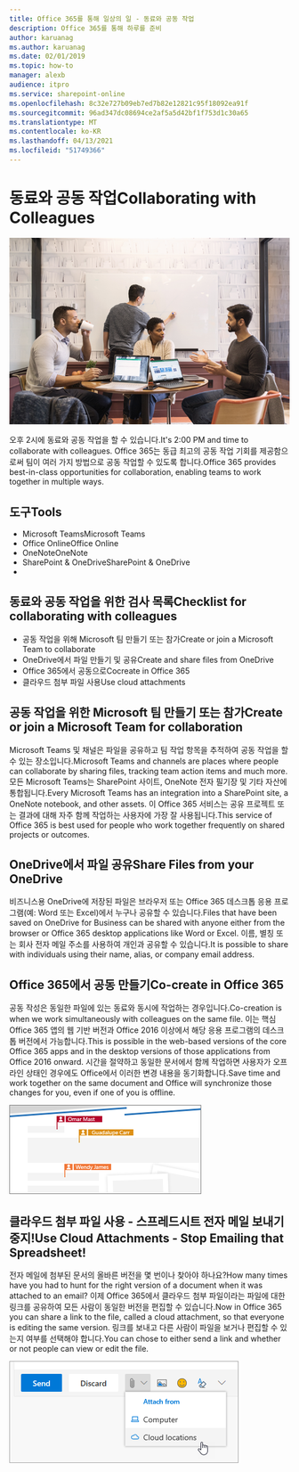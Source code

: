 ```yaml
---
title: Office 365를 통해 일상의 일 - 동료와 공동 작업
description: Office 365를 통해 하루를 준비
author: karuanag
ms.author: karuanag
ms.date: 02/01/2019
ms.topic: how-to
manager: alexb
audience: itpro
ms.service: sharepoint-online
ms.openlocfilehash: 8c32e727b09eb7ed7b82e12821c95f18092ea91f
ms.sourcegitcommit: 96ad347dc08694ce2af5a5d42bf1f753d1c30a65
ms.translationtype: MT
ms.contentlocale: ko-KR
ms.lasthandoff: 04/13/2021
ms.locfileid: "51749366"
---
```

# <a name="collaborating-with-colleagues"></a><span data-ttu-id="5af39-103">동료와 공동 작업</span><span class="sxs-lookup"><span data-stu-id="5af39-103">Collaborating with Colleagues</span></span>

![통근 시각적 개체](media/ditl_collab.png)

<span data-ttu-id="5af39-105">오후 2시에 동료와 공동 작업을 할 수 있습니다.</span><span class="sxs-lookup"><span data-stu-id="5af39-105">It's 2:00 PM and time to collaborate with colleagues.</span></span> <span data-ttu-id="5af39-106">Office 365는 동급 최고의 공동 작업 기회를 제공함으로써 팀이 여러 가지 방법으로 공동 작업할 수 있도록 합니다.</span><span class="sxs-lookup"><span data-stu-id="5af39-106">Office 365 provides best-in-class opportunities for collaboration, enabling teams to work together in multiple ways.</span></span> 

## <a name="tools"></a><span data-ttu-id="5af39-107">도구</span><span class="sxs-lookup"><span data-stu-id="5af39-107">Tools</span></span>
- <span data-ttu-id="5af39-108">Microsoft Teams</span><span class="sxs-lookup"><span data-stu-id="5af39-108">Microsoft Teams</span></span>
- <span data-ttu-id="5af39-109">Office Online</span><span class="sxs-lookup"><span data-stu-id="5af39-109">Office Online</span></span>
- <span data-ttu-id="5af39-110">OneNote</span><span class="sxs-lookup"><span data-stu-id="5af39-110">OneNote</span></span>
- <span data-ttu-id="5af39-111">SharePoint & OneDrive</span><span class="sxs-lookup"><span data-stu-id="5af39-111">SharePoint & OneDrive</span></span>
- 
## <a name="checklist-for-collaborating-with-colleagues"></a><span data-ttu-id="5af39-112">동료와 공동 작업을 위한 검사 목록</span><span class="sxs-lookup"><span data-stu-id="5af39-112">Checklist for collaborating with colleagues</span></span>
- <span data-ttu-id="5af39-113">공동 작업을 위해 Microsoft 팀 만들기 또는 참가</span><span class="sxs-lookup"><span data-stu-id="5af39-113">Create or join a Microsoft Team to collaborate</span></span>
- <span data-ttu-id="5af39-114">OneDrive에서 파일 만들기 및 공유</span><span class="sxs-lookup"><span data-stu-id="5af39-114">Create and share files from OneDrive</span></span> 
- <span data-ttu-id="5af39-115">Office 365에서 공동으로</span><span class="sxs-lookup"><span data-stu-id="5af39-115">Cocreate in Office 365</span></span> 
- <span data-ttu-id="5af39-116">클라우드 첨부 파일 사용</span><span class="sxs-lookup"><span data-stu-id="5af39-116">Use cloud attachments</span></span>

## <a name="create-or-join-a-microsoft-team-for-collaboration"></a><span data-ttu-id="5af39-117">공동 작업을 위한 Microsoft 팀 만들기 또는 참가</span><span class="sxs-lookup"><span data-stu-id="5af39-117">Create or join a Microsoft Team for collaboration</span></span>

<span data-ttu-id="5af39-118">Microsoft Teams 및 채널은 파일을 공유하고 팀 작업 항목을 추적하여 공동 작업을 할 수 있는 장소입니다.</span><span class="sxs-lookup"><span data-stu-id="5af39-118">Microsoft Teams and channels are places where people can collaborate by sharing files, tracking team action items and much more.</span></span> <span data-ttu-id="5af39-119">모든 Microsoft Teams는 SharePoint 사이트, OneNote 전자 필기장 및 기타 자산에 통합됩니다.</span><span class="sxs-lookup"><span data-stu-id="5af39-119">Every Microsoft Teams has an integration into a SharePoint site, a OneNote notebook, and other assets.</span></span> <span data-ttu-id="5af39-120">이 Office 365 서비스는 공유 프로젝트 또는 결과에 대해 자주 함께 작업하는 사용자에 가장 잘 사용됩니다.</span><span class="sxs-lookup"><span data-stu-id="5af39-120">This service of Office 365 is best used for people who work together frequently on shared projects or outcomes.</span></span> 

## <a name="share-files-from-your-onedrive"></a><span data-ttu-id="5af39-121">OneDrive에서 파일 공유</span><span class="sxs-lookup"><span data-stu-id="5af39-121">Share Files from your OneDrive</span></span>
<span data-ttu-id="5af39-122">비즈니스용 OneDrive에 저장된 파일은 브라우저 또는 Office 365 데스크톱 응용 프로그램(예: Word 또는 Excel)에서 누구나 공유할 수 있습니다.</span><span class="sxs-lookup"><span data-stu-id="5af39-122">Files that have been saved on OneDrive for Business can be shared with anyone either from the browser or Office 365 desktop applications like Word or Excel.</span></span> <span data-ttu-id="5af39-123">이름, 별칭 또는 회사 전자 메일 주소를 사용하여 개인과 공유할 수 있습니다.</span><span class="sxs-lookup"><span data-stu-id="5af39-123">It is possible to share with individuals using their name, alias, or company email address.</span></span> 

## <a name="co-create-in-office-365"></a><span data-ttu-id="5af39-124">Office 365에서 공동 만들기</span><span class="sxs-lookup"><span data-stu-id="5af39-124">Co-create in Office 365</span></span>
<span data-ttu-id="5af39-125">공동 작성은 동일한 파일에 있는 동료와 동시에 작업하는 경우입니다.</span><span class="sxs-lookup"><span data-stu-id="5af39-125">Co-creation is when we work simultaneously with colleagues on the same file.</span></span> <span data-ttu-id="5af39-126">이는 핵심 Office 365 앱의 웹 기반 버전과 Office 2016 이상에서 해당 응용 프로그램의 데스크톱 버전에서 가능합니다.</span><span class="sxs-lookup"><span data-stu-id="5af39-126">This is possible in the web-based versions of the core Office 365 apps and in the desktop versions of those applications from Office 2016 onward.</span></span>  <span data-ttu-id="5af39-127">시간을 절약하고 동일한 문서에서 함께 작업하면 사용자가 오프라인 상태인 경우에도 Office에서 이러한 변경 내용을 동기화합니다.</span><span class="sxs-lookup"><span data-stu-id="5af39-127">Save time and work together on the same document and Office will synchronize those changes for you, even if one of you is offline.</span></span> 

![Word의 공동 작성자](media/ditl_coauth.png)

## <a name="use-cloud-attachments---stop-emailing-that-spreadsheet"></a><span data-ttu-id="5af39-129">클라우드 첨부 파일 사용 - 스프레드시트 전자 메일 보내기 중지!</span><span class="sxs-lookup"><span data-stu-id="5af39-129">Use Cloud Attachments - Stop Emailing that Spreadsheet!</span></span>
<span data-ttu-id="5af39-130">전자 메일에 첨부된 문서의 올바른 버전을 몇 번이나 찾아야 하나요?</span><span class="sxs-lookup"><span data-stu-id="5af39-130">How many times have you had to hunt for the right version of a document when it was attached to an email?</span></span> <span data-ttu-id="5af39-131">이제 Office 365에서 클라우드 첨부 파일이라는 파일에 대한 링크를 공유하여 모든 사람이 동일한 버전을 편집할 수 있습니다.</span><span class="sxs-lookup"><span data-stu-id="5af39-131">Now in Office 365 you can share a link to the file, called a cloud attachment, so that everyone is editing the same version.</span></span>  <span data-ttu-id="5af39-132">링크를 보내고 다른 사람이 파일을 보거나 편집할 수 있는지 여부를 선택해야 합니다.</span><span class="sxs-lookup"><span data-stu-id="5af39-132">You can chose to either send a link and whether or not people can view or edit the file.</span></span> 

![클라우드 첨부 파일](media/ditl_cloudattach.png)

